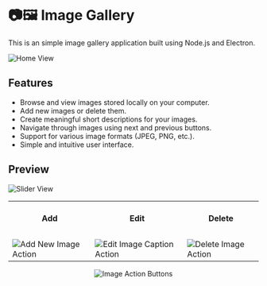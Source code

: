 # :camera:🖼 Image Gallery

This is an simple image gallery application built using Node.js and Electron.

![Home View](https://github.com/Andresv309/image-gallery-electronjs/assets/116861909/8254a911-6a57-4a3a-bbbd-6ff5ad62e820)

## Features
- Browse and view images stored locally on your computer.
- Add new images or delete them.
- Create meaningful short descriptions for your images.
- Navigate through images using next and previous buttons.
- Support for various image formats (JPEG, PNG, etc.).
- Simple and intuitive user interface.
  
## Preview

![Slider View](https://github.com/Andresv309/image-gallery-electronjs/assets/116861909/2783731a-59d9-4626-b88a-740255275589)

<table align="center">
<tr align="center" valign="top" height="75">
  <td><h4>Add</h4></td>
  <td><h4>Edit</h4></td>
  <td><h4>Delete</h4></td>
</tr>
<tr>
  <td>
    <img src="https://github.com/Andresv309/image-gallery-electronjs/assets/116861909/1c1fea68-9ccf-4aca-ba9e-3bbb0aa28a2a" alt="Add New Image Action"/>
  </td>
  <td>
    <img src="https://github.com/Andresv309/image-gallery-electronjs/assets/116861909/44f752a7-070a-46ef-a341-efc15b1fbb89" alt="Edit Image Caption Action"/>
  </td>
  <td>
    <img src="https://github.com/Andresv309/image-gallery-electronjs/assets/116861909/87f98341-afd7-456c-acff-47b17ae3425b" alt="Delete Image Action"/>
  </td>
</tr> 
<table>
<div align="center">
  <img src="https://github.com/Andresv309/image-gallery-electronjs/assets/116861909/6df3362a-fb9c-4583-8e45-48ab4c23add0" alt="Image Action Buttons"/>
</div>

